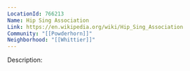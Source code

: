 ```yaml
---
LocationId: 766213
Name: Hip Sing Association
Link: https://en.wikipedia.org/wiki/Hip_Sing_Association
Community: "[[Powderhorn]]"
Neighborhood: "[[Whittier]]"
---
```


Description: